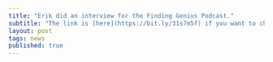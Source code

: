 ```yaml
---
title: "Erik did an interview for the Finding Genius Podcast."
subtitle: "The link is [here](https://bit.ly/31s7m5f) if you want to check it out."
layout: post
tags: news
published: true
---
```


